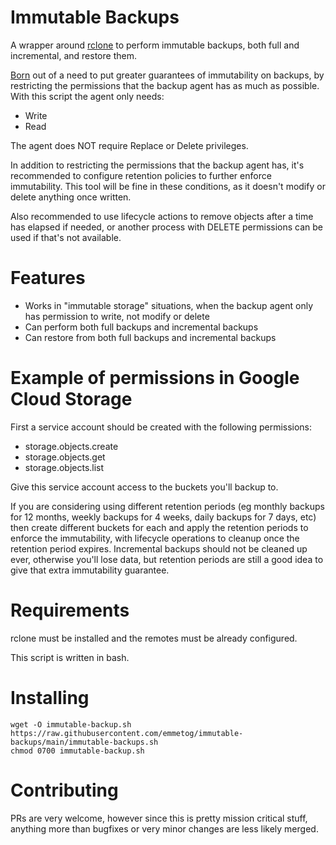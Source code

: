 # Immutable Backups
A wrapper around [rclone](https://rclone.org/) to perform immutable backups, both full and incremental, and restore them.

[Born](https://forum.rclone.org/t/rclone-copy-without-modification-deletion-immutable-storage/23839)
out of a need to put greater guarantees of immutability on backups, by restricting the permissions
that the backup agent has as much as possible. With this script the agent only needs:

* Write
* Read

The agent does NOT require Replace or Delete privileges.

In addition to restricting the permissions that the backup agent has, it's recommended to configure
retention policies to further enforce immutability. This tool will be fine in these conditions, as
it doesn't modify or delete anything once written.

Also recommended to use lifecycle actions to remove objects after a time has elapsed if needed, or another process
with DELETE permissions can be used if that's not available.

# Features

* Works in "immutable storage" situations, when the backup agent only has permission to write, not modify or delete
* Can perform both full backups and incremental backups
* Can restore from both full backups and incremental backups

# Example of permissions in Google Cloud Storage

First a service account should be created with the following permissions:

* storage.objects.create
* storage.objects.get
* storage.objects.list

Give this service account access to the buckets you'll backup to.

If you are considering using different retention periods (eg monthly backups for 12 months, weekly backups for
4 weeks, daily backups for 7 days, etc) then create different buckets for each and apply the retention periods
to enforce the immutability, with lifecycle operations to cleanup once the retention period expires. Incremental
backups should not be cleaned up ever, otherwise you'll lose data, but retention periods are still a good idea
to give that extra immutability guarantee.

# Requirements

rclone must be installed and the remotes must be already configured.

This script is written in bash.

# Installing

    wget -O immutable-backup.sh https://raw.githubusercontent.com/emmetog/immutable-backups/main/immutable-backups.sh
    chmod 0700 immutable-backup.sh

# Contributing

PRs are very welcome, however since this is pretty mission critical stuff, anything more than bugfixes or very
minor changes are less likely merged.

